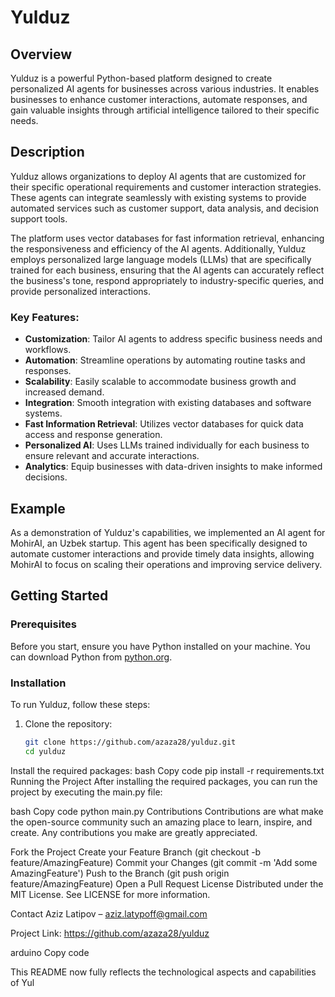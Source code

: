 # Yulduz

## Overview
Yulduz is a powerful Python-based platform designed to create personalized AI agents for businesses across various industries. It enables businesses to enhance customer interactions, automate responses, and gain valuable insights through artificial intelligence tailored to their specific needs.

## Description
Yulduz allows organizations to deploy AI agents that are customized for their specific operational requirements and customer interaction strategies. These agents can integrate seamlessly with existing systems to provide automated services such as customer support, data analysis, and decision support tools. 

The platform uses vector databases for fast information retrieval, enhancing the responsiveness and efficiency of the AI agents. Additionally, Yulduz employs personalized large language models (LLMs) that are specifically trained for each business, ensuring that the AI agents can accurately reflect the business's tone, respond appropriately to industry-specific queries, and provide personalized interactions.

### Key Features:
- **Customization**: Tailor AI agents to address specific business needs and workflows.
- **Automation**: Streamline operations by automating routine tasks and responses.
- **Scalability**: Easily scalable to accommodate business growth and increased demand.
- **Integration**: Smooth integration with existing databases and software systems.
- **Fast Information Retrieval**: Utilizes vector databases for quick data access and response generation.
- **Personalized AI**: Uses LLMs trained individually for each business to ensure relevant and accurate interactions.
- **Analytics**: Equip businesses with data-driven insights to make informed decisions.

## Example
As a demonstration of Yulduz's capabilities, we implemented an AI agent for MohirAI, an Uzbek startup. This agent has been specifically designed to automate customer interactions and provide timely data insights, allowing MohirAI to focus on scaling their operations and improving service delivery.

## Getting Started

### Prerequisites
Before you start, ensure you have Python installed on your machine. You can download Python from [python.org](https://www.python.org/downloads/).

### Installation
To run Yulduz, follow these steps:

1. Clone the repository:
   ```bash
   git clone https://github.com/azaza28/yulduz.git
   cd yulduz
Install the required packages:
bash
Copy code
pip install -r requirements.txt
Running the Project
After installing the required packages, you can run the project by executing the main.py file:

bash
Copy code
python main.py
Contributions
Contributions are what make the open-source community such an amazing place to learn, inspire, and create. Any contributions you make are greatly appreciated.

Fork the Project
Create your Feature Branch (git checkout -b feature/AmazingFeature)
Commit your Changes (git commit -m 'Add some AmazingFeature')
Push to the Branch (git push origin feature/AmazingFeature)
Open a Pull Request
License
Distributed under the MIT License. See LICENSE for more information.

Contact
Aziz Latipov – aziz.latypoff@gmail.com

Project Link: https://github.com/azaza28/yulduz

arduino
Copy code

This README now fully reflects the technological aspects and capabilities of Yul
